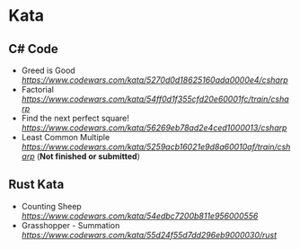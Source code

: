 # Kata
## C# Code
- Greed is Good _https://www.codewars.com/kata/5270d0d18625160ada0000e4/csharp_
- Factorial _https://www.codewars.com/kata/54ff0d1f355cfd20e60001fc/train/csharp_
- Find the next perfect square! _https://www.codewars.com/kata/56269eb78ad2e4ced1000013/csharp_
- Least Common Multiple _https://www.codewars.com/kata/5259acb16021e9d8a60010af/train/csharp_ (**Not finished or submitted**)

## Rust Kata
- Counting Sheep _https://www.codewars.com/kata/54edbc7200b811e956000556_
- Grasshopper - Summation _https://www.codewars.com/kata/55d24f55d7dd296eb9000030/rust_

